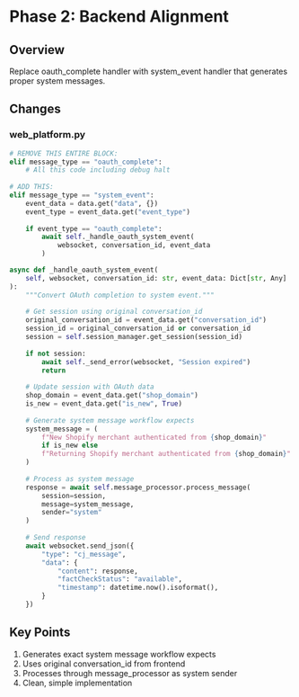 # Phase 2: Backend Alignment

## Overview
Replace oauth_complete handler with system_event handler that generates proper system messages.

## Changes

### web_platform.py

```python
# REMOVE THIS ENTIRE BLOCK:
elif message_type == "oauth_complete":
    # All this code including debug halt
    
# ADD THIS:
elif message_type == "system_event":
    event_data = data.get("data", {})
    event_type = event_data.get("event_type")
    
    if event_type == "oauth_complete":
        await self._handle_oauth_system_event(
            websocket, conversation_id, event_data
        )

async def _handle_oauth_system_event(
    self, websocket, conversation_id: str, event_data: Dict[str, Any]
):
    """Convert OAuth completion to system event."""
    
    # Get session using original conversation_id
    original_conversation_id = event_data.get("conversation_id")
    session_id = original_conversation_id or conversation_id
    session = self.session_manager.get_session(session_id)
    
    if not session:
        await self._send_error(websocket, "Session expired")
        return
    
    # Update session with OAuth data
    shop_domain = event_data.get("shop_domain")
    is_new = event_data.get("is_new", True)
    
    # Generate system message workflow expects
    system_message = (
        f"New Shopify merchant authenticated from {shop_domain}"
        if is_new else
        f"Returning Shopify merchant authenticated from {shop_domain}"
    )
    
    # Process as system message
    response = await self.message_processor.process_message(
        session=session,
        message=system_message,
        sender="system"
    )
    
    # Send response
    await websocket.send_json({
        "type": "cj_message",
        "data": {
            "content": response,
            "factCheckStatus": "available",
            "timestamp": datetime.now().isoformat(),
        }
    })
```

## Key Points
1. Generates exact system message workflow expects
2. Uses original conversation_id from frontend
3. Processes through message_processor as system sender
4. Clean, simple implementation